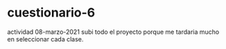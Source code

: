 # cuestionario-6
actividad 08-marzo-2021
subi todo el proyecto porque me tardaria mucho en seleccionar cada clase.
